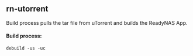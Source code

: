 ## rn-utorrent

Build process pulls the tar file from uTorrent and builds the ReadyNAS App.


#### Build process:

`debuild -us -uc`
